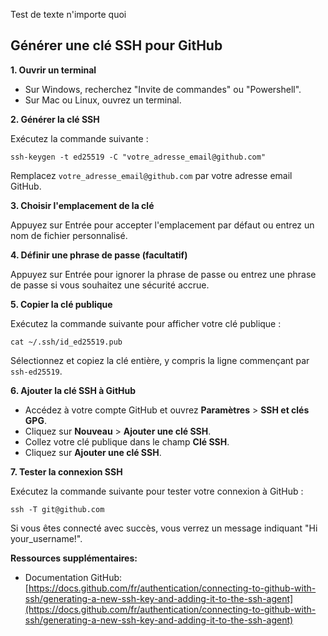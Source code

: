 Test de texte n'importe quoi 

## Générer une clé SSH pour GitHub

**1. Ouvrir un terminal**

* Sur Windows, recherchez "Invite de commandes" ou "Powershell".
* Sur Mac ou Linux, ouvrez un terminal.

**2. Générer la clé SSH**

Exécutez la commande suivante :

```
ssh-keygen -t ed25519 -C "votre_adresse_email@github.com"
```

Remplacez `votre_adresse_email@github.com` par votre adresse email GitHub.

**3. Choisir l'emplacement de la clé**

Appuyez sur Entrée pour accepter l'emplacement par défaut ou entrez un nom de fichier personnalisé.

**4. Définir une phrase de passe (facultatif)**

Appuyez sur Entrée pour ignorer la phrase de passe ou entrez une phrase de passe si vous souhaitez une sécurité accrue.

**5. Copier la clé publique**

Exécutez la commande suivante pour afficher votre clé publique :

```
cat ~/.ssh/id_ed25519.pub
```

Sélectionnez et copiez la clé entière, y compris la ligne commençant par `ssh-ed25519`.

**6. Ajouter la clé SSH à GitHub**

* Accédez à votre compte GitHub et ouvrez **Paramètres** > **SSH et clés GPG**.
* Cliquez sur **Nouveau** > **Ajouter une clé SSH**.
* Collez votre clé publique dans le champ **Clé SSH**.
* Cliquez sur **Ajouter une clé SSH**.

**7. Tester la connexion SSH**

Exécutez la commande suivante pour tester votre connexion à GitHub :

```
ssh -T git@github.com
```

Si vous êtes connecté avec succès, vous verrez un message indiquant "Hi your_username!".

**Ressources supplémentaires:**

* Documentation GitHub: [https://docs.github.com/fr/authentication/connecting-to-github-with-ssh/generating-a-new-ssh-key-and-adding-it-to-the-ssh-agent](https://docs.github.com/fr/authentication/connecting-to-github-with-ssh/generating-a-new-ssh-key-and-adding-it-to-the-ssh-agent)
